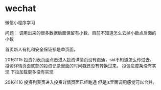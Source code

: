 # wechat
微信小程序学习

问题：
调用出来的很多数据后面保留有小数，目前不知道怎么去掉小数点后面的小数

首页新人有礼和安全保证都是单页面，

20161115
投资列表页面点击进入投资详情页没有跑通，sid不知道怎么传过去。
投资详情页面底部的投资记录里面的时间戳还没有转换过来。
投资进度条没有实现
下拉加载更多没有实现

20161116
投资列表页进入投资详情页面已经跑通 但是js里面调用感觉可以合并。

